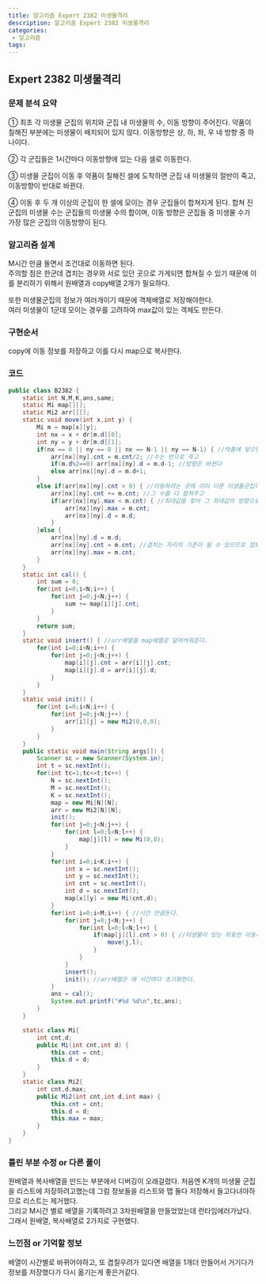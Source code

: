 ```yaml
---
title: 알고리즘 Expert 2382 미생물격리
description: 알고리즘 Expert 2382 미생물격리
categories:
 - 알고리즘  
tags:
---
```

## Expert 2382 미생물격리  
### 문제 분석 요약  
① 최초 각 미생물 군집의 위치와 군집 내 미생물의 수, 이동 방향이 주어진다. 약품이 칠해진 부분에는 미생물이 배치되어 있지 않다. 이동방향은 상, 하, 좌, 우 네 방향 중 하나이다.

② 각 군집들은 1시간마다 이동방향에 있는 다음 셀로 이동한다.

③ 미생물 군집이 이동 후 약품이 칠해진 셀에 도착하면 군집 내 미생물의 절반이 죽고, 이동방향이 반대로 바뀐다.

④ 이동 후 두 개 이상의 군집이 한 셀에 모이는 경우 군집들이 합쳐지게 된다.
      합쳐 진 군집의 미생물 수는 군집들의 미생물 수의 합이며, 이동 방향은 군집들 중 미생물 수가 가장 많은 군집의 이동방향이 된다.
### 알고리즘 설계  
M시간 만큼 돌면서 조건대로 이동하면 된다.  
주의할 점은 한군데 겹치는 경우와 서로 있던 곳으로 가게되면 합쳐질 수 있기 때문에
이를 분리하기 위해서 원배열과 copy배열 2개가 필요하다.  

또한 미생물군집의 정보가 여러개이기 때문에 객체배열로 저장해야한다.  
여러 미생물이 1군데 모이는 경우를 고려하여 max값이 있는 객체도 만든다.
### 구현순서  
copy에 이동 정보를 저장하고 이를 다시 map으로 복사한다.
### 코드  
```java
public class B2382 {
	static int N,M,K,ans,same;
	static Mi map[][];
	static Mi2 arr[][];
	static void move(int x,int y) {
		Mi m = map[x][y];
		int nx = x + dr[m.d][0];
		int ny = y + dr[m.d][1];
		if(nx == 0 || ny == 0 || nx == N-1 || ny == N-1) { //약품에 닿으면
			arr[nx][ny].cnt = m.cnt/2; //수는 반으로 죽고
			if(m.d%2==0) arr[nx][ny].d = m.d-1; //방향은 바뀐다
			else arr[nx][ny].d = m.d+1;
		}
		else if(arr[nx][ny].cnt > 0) { //이동하려는 곳에 이미 다른 미생물군집이있다면
			arr[nx][ny].cnt += m.cnt; //그 수를 다 합쳐주고
			if(arr[nx][ny].max < m.cnt) { //최대값을 찾아 그 최대값의 방향으로 저장한다.
				arr[nx][ny].max = m.cnt;
				arr[nx][ny].d = m.d;
			}
		}else {
			arr[nx][ny].d = m.d;
			arr[nx][ny].cnt = m.cnt; //겹치는 자리의 기준이 될 수 있으므로 정보를 저장해준다.
			arr[nx][ny].max = m.cnt;
		}
	}
	static int cal() {
		int sum = 0;
		for(int i=0;i<N;i++) {
			for(int j=0;j<N;j++) {
				sum += map[i][j].cnt;
			}
		}
		return sum;
	}
	static void insert() { //arr배열을 map배열로 덮어씌워준다.
		for(int i=0;i<N;i++) {
			for(int j=0;j<N;j++) {
				map[i][j].cnt = arr[i][j].cnt;
				map[i][j].d = arr[i][j].d;
			}
		}
	}
	static void init() {
		for(int i=0;i<N;i++) {
			for(int j=0;j<N;j++) {
				arr[i][j] = new Mi2(0,0,0);
			}
		}
	}
	public static void main(String args[]) {
		Scanner sc = new Scanner(System.in);
		int t = sc.nextInt();
		for(int tc=1;tc<=t;tc++) {
			N = sc.nextInt();
			M = sc.nextInt();
			K = sc.nextInt();
			map = new Mi[N][N];
			arr = new Mi2[N][N];
			init();
			for(int j=0;j<N;j++) {
				for(int l=0;l<N;l++) {
					map[j][l] = new Mi(0,0);
				}
			}
			for(int i=0;i<K;i++) {
				int x = sc.nextInt();
				int y = sc.nextInt();
				int cnt = sc.nextInt();
				int d = sc.nextInt();
				map[x][y] = new Mi(cnt,d);
			}
			for(int i=0;i<M;i++) { //시간 만큼돈다.
				for(int j=0;j<N;j++) {
					for(int l=0;l<N;l++) {
						if(map[j][l].cnt > 0) { //미생물이 있는 좌표만 이동시킨다.
							move(j,l);
						}
					}
				}
				insert();
				init(); //arr배열은 매 시간마다 초기화한다.
			}
			ans = cal();
			System.out.printf("#%d %d\n",tc,ans);
		}
	}

	static class Mi{
		int cnt,d;
		public Mi(int cnt,int d) {
			this.cnt = cnt;
			this.d = d;
		}
	}
	static class Mi2{
		int cnt,d,max;
		public Mi2(int cnt,int d,int max) {
			this.cnt = cnt;
			this.d = d;
			this.max = max;
		}
	}
}
```
### 틀린 부분 수정 or 다른 풀이  
원배열과 복사배열을 만드는 부분에서 디버깅이 오래걸렸다.
처음엔 K개의 미생물 군집을 리스트에 저장하려고했는데 그럼 정보들을 리스트와 맵 둘다 저장해서 들고다녀야하므로 리스트는 제거했다.  
그리고 M시간 별로 배열을 기록하려고 3차원배열을 만들었었는데 런타임에러가났다.  
그래서 원배열, 복사배열로 2가지로 구현했다.  

### 느낀점 or 기억할 정보  
배열이 시간별로 바뀌어야하고, 또 겹칠우려가 있다면 배열을 1개더 만들어서 거기다가 정보를 저장했다가 다시 옮기는게 좋은거같다.  
